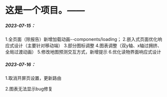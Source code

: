 # 这是一个项目。*——*

##### 2023-07-15：

1.全页面（除报告）新增加载动画--components/loading；
2.嵌入式页面优化响应式设计（主要针对移动端）
3.部分图标调整
4.图表调整（双y轴、x轴过拥挤、全局过渡动画）
5.修改地图预测交互方式，新增提示
6.优化读物界面响应式设计



##### 2023-07-16：

1.取消开屏页设置，更新路由

2.图表无法显示bug修复